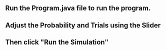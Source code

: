 ## Run the Program.java file to run the program.

## Adjust the Probability and Trials using the Slider
## Then click "Run the Simulation"
